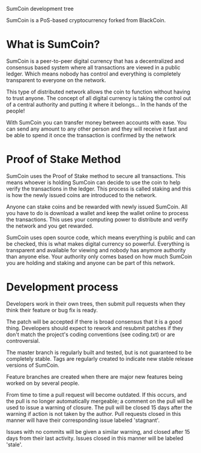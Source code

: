 
SumCoin development tree

SumCoin is a PoS-based cryptocurrency forked from BlackCoin.

What is SumCoin?
===================

SumCoin is a peer-to-peer digital currency that has a decentralized and consensus based system where all transactions are viewed in a public ledger. Which means nobody has control and everything is completely transparent to everyone on the network.

This type of distributed network allows the coin to function without having to trust anyone. The concept of all digital currency is taking the control out of a central authority and putting it where it belongs... In the hands of the people!

With SumCoin you can transfer money between accounts with ease. You can send any amount to any other person and they will receive it fast and be able to spend it once the transaction is confirmed by the network

Proof of Stake Method
===================

SumCoin uses the Proof of Stake method to secure all transactions. This means whoever is holding SumCoin can decide to use the coin to help verify the transactions in the ledger. This process is called staking and this is how the newly issued coins are introduced to the network.

Anyone can stake coins and be rewarded with newly issued SumCoin. All you have to do is download a wallet and keep the wallet online to process the transactions. This uses your computing power to distribute and verify the network and you get rewarded.

SumCoin uses open source code, which means everything is public and can be checked, this is what makes digital currency so powerful. Everything is transparent and available for viewing and nobody has anymore authority than anyone else. Your authority only comes based on how much SumCoin you are holding and staking and anyone can be part of this network.

Development process
===================

Developers work in their own trees, then submit pull requests when
they think their feature or bug fix is ready.

The patch will be accepted if there is broad consensus that it is a
good thing.  Developers should expect to rework and resubmit patches
if they don't match the project's coding conventions (see coding.txt)
or are controversial.

The master branch is regularly built and tested, but is not guaranteed
to be completely stable. Tags are regularly created to indicate new
stable release versions of SumCoin.

Feature branches are created when there are major new features being
worked on by several people.

From time to time a pull request will become outdated. If this occurs, and
the pull is no longer automatically mergeable; a comment on the pull will
be used to issue a warning of closure. The pull will be closed 15 days
after the warning if action is not taken by the author. Pull requests closed
in this manner will have their corresponding issue labeled 'stagnant'.

Issues with no commits will be given a similar warning, and closed after
15 days from their last activity. Issues closed in this manner will be 
labeled 'stale'.

